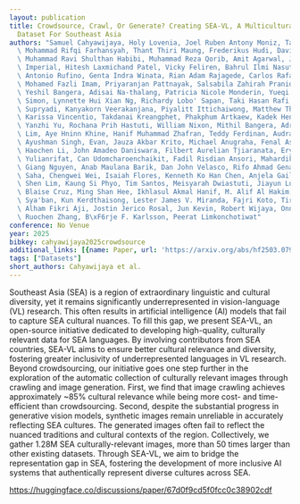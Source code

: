 ```yaml
---
layout: publication
title: Crowdsource, Crawl, Or Generate? Creating SEA-VL, A Multicultural Vision-language
  Dataset For Southeast Asia
authors: "Samuel Cahyawijaya, Holy Lovenia, Joel Ruben Antony Moniz, Tack Hwa Wong,\
  \ Mohammad Rifqi Farhansyah, Thant Thiri Maung, Frederikus Hudi, David Anugraha,\
  \ Muhammad Ravi Shulthan Habibi, Muhammad Reza Qorib, Amit Agarwal, Joseph Marvin\
  \ Imperial, Hitesh Laxmichand Patel, Vicky Feliren, Bahrul Ilmi Nasution, Manuel\
  \ Antonio Rufino, Genta Indra Winata, Rian Adam Rajagede, Carlos Rafael Catalan,\
  \ Mohamed Fazli Imam, Priyaranjan Pattnayak, Salsabila Zahirah Pranida, Kevin Pratama,\
  \ Yeshil Bangera, Adisai Na-thalang, Patricia Nicole Monderin, Yueqi Song, Christian\
  \ Simon, Lynnette Hui Xian Ng, Richardy Lobo' Sapan, Taki Hasan Rafi, Bin Wang,\
  \ Supryadi, Kanyakorn Veerakanjana, Piyalitt Ittichaiwong, Matthew Theodore Roque,\
  \ Karissa Vincentio, Takdanai Kreangphet, Phakphum Artkaew, Kadek Hendrawan Palgunadi,\
  \ Yanzhi Yu, Rochana Prih Hastuti, William Nixon, Mithil Bangera, Adrian Xuan Wei\
  \ Lim, Aye Hninn Khine, Hanif Muhammad Zhafran, Teddy Ferdinan, Audra Aurora Izzani,\
  \ Ayushman Singh, Evan, Jauza Akbar Krito, Michael Anugraha, Fenal Ashokbhai Ilasariya,\
  \ Haochen Li, John Amadeo Daniswara, Filbert Aurelian Tjiaranata, Eryawan Presma\
  \ Yulianrifat, Can Udomcharoenchaikit, Fadil Risdian Ansori, Mahardika Krisna Ihsani,\
  \ Giang Nguyen, Anab Maulana Barik, Dan John Velasco, Rifo Ahmad Genadi, Saptarshi\
  \ Saha, Chengwei Wei, Isaiah Flores, Kenneth Ko Han Chen, Anjela Gail Santos, Wan\
  \ Shen Lim, Kaung Si Phyo, Tim Santos, Meisyarah Dwiastuti, Jiayun Luo, Jan Christian\
  \ Blaise Cruz, Ming Shan Hee, Ikhlasul Akmal Hanif, M. Alif Al Hakim, Muhammad Rizky\
  \ Sya'ban, Kun Kerdthaisong, Lester James V. Miranda, Fajri Koto, Tirana Noor Fatyanosa,\
  \ Alham Fikri Aji, Jostin Jerico Rosal, Jun Kevin, Robert Wijaya, Onno P. Kampman,\
  \ Ruochen Zhang, B\xF6rje F. Karlsson, Peerat Limkonchotiwat"
conference: No Venue
year: 2025
bibkey: cahyawijaya2025crowdsource
additional_links: [{name: Paper, url: 'https://arxiv.org/abs/hf2503.07920'}]
tags: ["Datasets"]
short_authors: Cahyawijaya et al.
---
```

Southeast Asia (SEA) is a region of extraordinary linguistic and cultural diversity, yet it remains significantly underrepresented in vision-language (VL) research. This often results in artificial intelligence (AI) models that fail to capture SEA cultural nuances. To fill this gap, we present SEA-VL, an open-source initiative dedicated to developing high-quality, culturally relevant data for SEA languages. By involving contributors from SEA countries, SEA-VL aims to ensure better cultural relevance and diversity, fostering greater inclusivity of underrepresented languages in VL research. Beyond crowdsourcing, our initiative goes one step further in the exploration of the automatic collection of culturally relevant images through crawling and image generation. First, we find that image crawling achieves approximately ~85% cultural relevance while being more cost- and time-efficient than crowdsourcing. Second, despite the substantial progress in generative vision models, synthetic images remain unreliable in accurately reflecting SEA cultures. The generated images often fail to reflect the nuanced traditions and cultural contexts of the region. Collectively, we gather 1.28M SEA culturally-relevant images, more than 50 times larger than other existing datasets. Through SEA-VL, we aim to bridge the representation gap in SEA, fostering the development of more inclusive AI systems that authentically represent diverse cultures across SEA.

https://huggingface.co/discussions/paper/67d0f9cd5f0fcc0c38902cdf